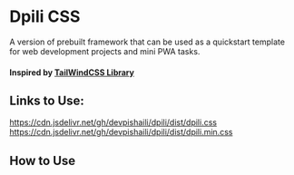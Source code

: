 # Dpili CSS
<p>
  A version of prebuilt framework that can be used as a quickstart template for web development projects and mini PWA tasks.
</p>
<h4> Inspired by
  <a href="https://tailwindcss.com/" target="_blank">TailWindCSS Library</a>
</h4>


## Links to Use:
https://cdn.jsdelivr.net/gh/devpishaili/dpili/dist/dpili.css
<br />
https://cdn.jsdelivr.net/gh/devpishaili/dpili/dist/dpili.min.css

## How to Use

